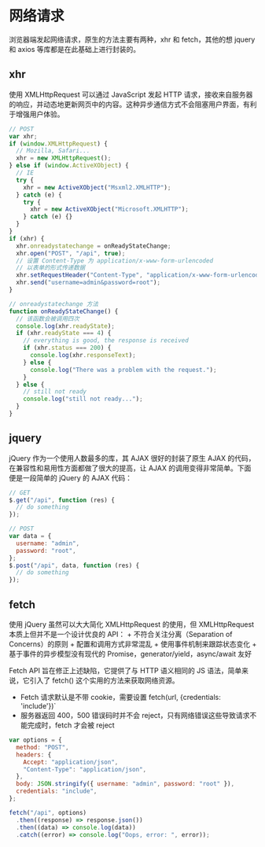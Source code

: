 # 网络请求

浏览器端发起网络请求，原生的方法主要有两种，xhr 和 fetch，其他的想 jquery 和 axios 等库都是在此基础上进行封装的。

## xhr

使用 XMLHttpRequest 可以通过 JavaScript 发起 HTTP 请求，接收来自服务器的响应，并动态地更新网页中的内容。这种异步通信方式不会阻塞用户界面，有利于增强用户体验。

```js
// POST
var xhr;
if (window.XMLHttpRequest) {
  // Mozilla, Safari...
  xhr = new XMLHttpRequest();
} else if (window.ActiveXObject) {
  // IE
  try {
    xhr = new ActiveXObject("Msxml2.XMLHTTP");
  } catch (e) {
    try {
      xhr = new ActiveXObject("Microsoft.XMLHTTP");
    } catch (e) {}
  }
}
if (xhr) {
  xhr.onreadystatechange = onReadyStateChange;
  xhr.open("POST", "/api", true);
  // 设置 Content-Type 为 application/x-www-form-urlencoded
  // 以表单的形式传递数据
  xhr.setRequestHeader("Content-Type", "application/x-www-form-urlencoded");
  xhr.send("username=admin&password=root");
}

// onreadystatechange 方法
function onReadyStateChange() {
  // 该函数会被调用四次
  console.log(xhr.readyState);
  if (xhr.readyState === 4) {
    // everything is good, the response is received
    if (xhr.status === 200) {
      console.log(xhr.responseText);
    } else {
      console.log("There was a problem with the request.");
    }
  } else {
    // still not ready
    console.log("still not ready...");
  }
}
```

## jquery

jQuery 作为一个使用人数最多的库，其 AJAX 很好的封装了原生 AJAX 的代码，在兼容性和易用性方面都做了很大的提高，让 AJAX 的调用变得非常简单。下面便是一段简单的 jQuery 的 AJAX 代码：

```js
// GET
$.get("/api", function (res) {
  // do something
});

// POST
var data = {
  username: "admin",
  password: "root",
};
$.post("/api", data, function (res) {
  // do something
});
```

## fetch

使用 jQuery 虽然可以大大简化 XMLHttpRequest 的使用，但 XMLHttpRequest 本质上但并不是一个设计优良的 API： + 不符合关注分离（Separation of Concerns）的原则 + 配置和调用方式非常混乱 + 使用事件机制来跟踪状态变化 + 基于事件的异步模型没有现代的 Promise，generator/yield，async/await 友好

Fetch API 旨在修正上述缺陷，它提供了与 HTTP 语义相同的 JS 语法，简单来说，它引入了 fetch() 这个实用的方法来获取网络资源。

- Fetch 请求默认是不带 cookie，需要设置 fetch(url, {credentials: 'include'})`
- 服务器返回 400，500 错误码时并不会 reject，只有网络错误这些导致请求不能完成时，fetch 才会被 reject

```js
var options = {
  method: "POST",
  headers: {
    Accept: "application/json",
    "Content-Type": "application/json",
  },
  body: JSON.stringify({ username: "admin", password: "root" }),
  credentials: "include",
};

fetch("/api", options)
  .then((response) => response.json())
  .then((data) => console.log(data))
  .catch((error) => console.log("Oops, error: ", error));
```
